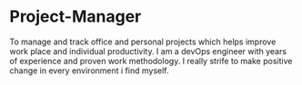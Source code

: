 # Project-Manager
To manage and track office and personal projects which helps improve work place and individual productivity.
I am a devOps engineer with years of experience and proven work methodology. I really strife to make positive change in every environment i find myself.  
